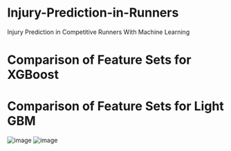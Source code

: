 # Injury-Prediction-in-Runners
Injury Prediction in Competitive Runners With Machine Learning

# Comparison of Feature Sets for XGBoost


# Comparison of Feature Sets for Light GBM
![image](https://github.com/user-attachments/assets/4509922a-3d59-4640-8f6f-fbfed55cb800)
![image](https://github.com/user-attachments/assets/ebd9f265-2d1b-443b-b000-a2466d2762cc)

